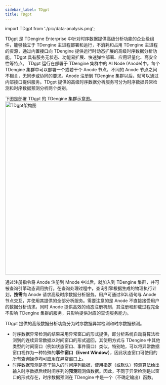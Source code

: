 ```yaml
---
sidebar_label: TDgpt
title: TDgpt
---
```


import TDgpt from './pic/data-analysis.png';


TDgpt 是 TDengine Enterprise 中针对时序数据提供高级分析功能的企业级组件，能够独立于 TDengine 主进程部署和运行，不消耗和占用 TDengine 主进程的资源，通过内置接口向 TDengine 提供运行时动态扩展的高级时序数据分析功能。TDgpt 具有服务无状态、功能易扩展、快速弹性部署、应用轻量化、高安全性等特点。
TDgpt 运行在部署于 TDengine 集群中的 AI Node (Anode)中。每个 TDengine 集群中可以部署一个或若干个 Anode 节点，不同的 Anode 节点之间不相关，无同步或协同的要求。Anode 注册到 TDengine 集群以后，就可以通过内部接口提供服务。TDgpt 提供的高级时序数据分析服务可分为时序数据异常检测和时序数据预测分析两个类别。

下图是部署 TDgpt 的 TDengine 集群示意图。
<img src={TDgpt} width="560" alt="TDgpt架构图" />

通过注册指令将 Anode 注册到 Mnode 中以后，就加入到 TDengine 集群，并可被查询引擎动态调用执行。在查询处理过程中，查询引擎根据生成的物理执行计划，**按需**向 Anode 请求高级时序数据分析服务。用户可通过SQL语句与 Anode 节点交互，并使用其提供的全部分析服务。需要注意的是 Anode 不直接接受用户的数据分析请求。同时 Anode 提供高效的动态注册机制，其注册和卸载过程完全不影响 TDengine 集群的服务，只影响提供对应的查询服务能力。

TDgpt 提供的高级数据分析功能分为时序数据异常检测和时序数据预测。
- 时序数据异常检测的结果采用异常窗口的形式提供，即分析系统自动将算法检测到的连续异常数据以时间窗口的形式返回，其使用方式与 TDengine 中其他类型的时间窗口（例如状态窗口、事件窗口）类似。特别地，可以将异常数据窗口视作为一种特殊的**事件窗口（Event Window）**，因此状态窗口可使用的所有查询操作均可应用在异常窗口上。
- 时序数据预测是基于输入的时间序列数据，使用指定（或默认）预测算法给出输入时序数据后续时间序列的**预测**观测值数据。因此，不同于异常检测是以窗口的形式存在，时序数据预测在 TDengine 中是一个（不确定输出）函数。



